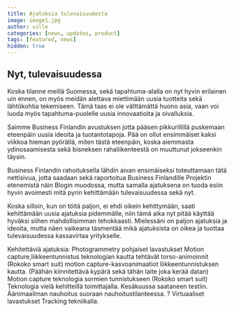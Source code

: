 ```yaml
---
title: Ajatuksia tulevaisuudesta
image: image1.jpg
author: ville
categories: [news, updates, product]
tags: [featured, news]
hidden: true
---
```


## Nyt, tulevaisuudessa

Koska tilanne meillä Suomessa, sekä tapahtuma-alalla on nyt hyvin erilainen uin ennen, on myös meidän alettava miettimään uusia tuotteita sekä lähtökohtia tekemiseen. Tämä taas ei ole välttämättä huono asia, vaan voi luoda myös tapahtuma-puolelle uusia innovaatioita ja oivalluksia.

Saimme Business Finlandin avustuksen jotta pääsen pikkurillillä puskemaan eteenpäin uusia ideoita ja tuotantotapoja. Pää on ollut ensimmäiset kaksi viikkoa hieman pyörällä, miten tästä eteenpäin, koska aiemmasta ydinosaamisesta sekä bisneksen rahaliikenteestä on muuttunut jokseenkin täysin.

Business Finlandin rahoituksella lähdin aivan ensimäiseksi toteuttamaan tätä nettisivua, jotta saadaan sekä raportoitua Business Finlandille Projektin etenemistä näin Blogin muodossa, mutta samalla ajatuksena on tuoda esiin hyvin avoimesti mitä pyrin kehittämään tulevaisuudessa sekä nyt.

Koska silloin, kun on töitä paljon, ei ehdi oikein kehittymään, saati kehittämään uusia ajatuksia pidemmälle, niin tämä aika nyt pitää käyttää hyväksi siihen mahdollisimman tehokkaasti. Mielessäni on paljon ajatuksia ja ideoita, mutta näen vaikeana täsmentää mikä ajatuksista on oikea ja tuottaa tulevaisuudessa kassavirtaa yritykselle.

Kehitettäviä ajatuksia:
Photogrammetry pohjaiset lavastukset
Motion capture,liikkeentunnistus teknologian kautta tehtävät torso-animoinnit (Rokoko smart suit)
motion capture-kasvoanimaatiot liikkeentunnistuksen kautta. (Päähän kiinnitettävä kypärä sekä tähän laite joka kerää datan)
Motion capture teknologia sormien tunnistukseen (Rokoko smart suit) Teknologia vielä kehitteillä toimittajalla. Kesäkuussa saataneen testiin.
Äänimaailman nauhoitus suoraan nauhoitustilanteessa. ?
Virtuaaliset lavastukset Tracking tekniikalla.
